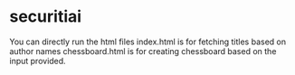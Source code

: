 # securitiai
You can directly run the html files
index.html is for fetching titles based on author names
chessboard.html is for creating chessboard based on the input provided.
